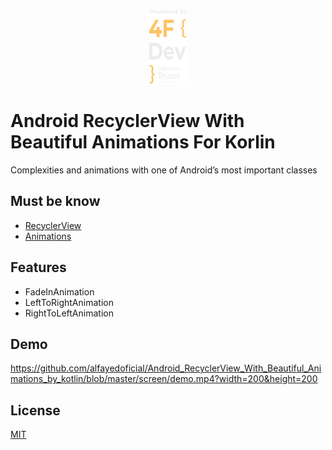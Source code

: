 <p align="center">
<img src="https://github.com/alfayedoficial/Android_RecyclerView_With_Beautiful_Animations_by_kotlin/blob/master/screen/company_logo_vertical.png"  />
</p>

# Android RecyclerView With Beautiful Animations For Korlin 

Complexities and animations with one of Android’s most important classes



## Must be know

 - [RecyclerView](https://developer.android.com/guide/topics/ui/layout/recyclerview)
 - [Animations](https://developer.android.com/training/animation/overview)


## Features

- FadeInAnimation
- LeftToRightAnimation
- RightToLeftAnimation


## Demo

https://github.com/alfayedoficial/Android_RecyclerView_With_Beautiful_Animations_by_kotlin/blob/master/screen/demo.mp4?width=200&height=200


## License

[MIT](https://choosealicense.com/licenses/mit/)

